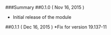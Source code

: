 ###Summary
##0.1.0 ( Nov 16, 2015 )
*  Initial release of the module

##0.1.1 ( Dec 16, 2015 )
*Fix for version 19.137-11
